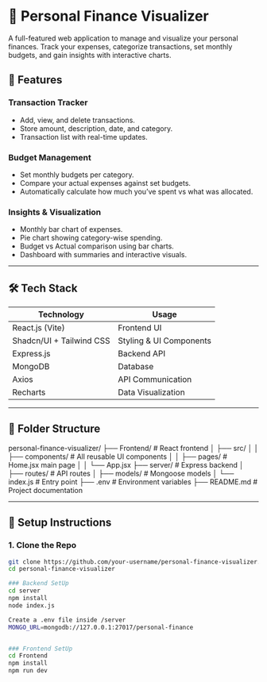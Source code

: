# 💸 Personal Finance Visualizer

A full-featured web application to manage and visualize your personal finances. Track your expenses, categorize transactions, set monthly budgets, and gain insights with interactive charts.

## 🚀 Features

###  Transaction Tracker
- Add, view, and delete transactions.
- Store amount, description, date, and category.
- Transaction list with real-time updates.

###  Budget Management
- Set monthly budgets per category.
- Compare your actual expenses against set budgets.
- Automatically calculate how much you’ve spent vs what was allocated.

### Insights & Visualization
- Monthly bar chart of expenses.
- Pie chart showing category-wise spending.
- Budget vs Actual comparison using bar charts.
- Dashboard with summaries and interactive visuals.

---

## 🛠 Tech Stack

| Technology | Usage |
|------------|--------|
| React.js (Vite) | Frontend UI |
| Shadcn/UI + Tailwind CSS | Styling & UI Components |
| Express.js | Backend API |
| MongoDB | Database |
| Axios | API Communication |
| Recharts | Data Visualization |

---

## 📁 Folder Structure

personal-finance-visualizer/
├── Frontend/ # React frontend
│ ├── src/
│ │ ├── components/ # All reusable UI components
│ │ ├── pages/ # Home.jsx main page
│ │ └── App.jsx
├── server/ # Express backend
│ ├── routes/ # API routes
│ ├── models/ # Mongoose models
│ └── index.js # Entry point
├── .env # Environment variables
├── README.md # Project documentation


---

## 🔧 Setup Instructions

### 1. Clone the Repo

```bash
git clone https://github.com/your-username/personal-finance-visualizer.git
cd personal-finance-visualizer

### Backend SetUp
cd server
npm install
node index.js

Create a .env file inside /server
MONGO_URL=mongodb://127.0.0.1:27017/personal-finance


### Frontend SetUp
cd Frontend
npm install
npm run dev
